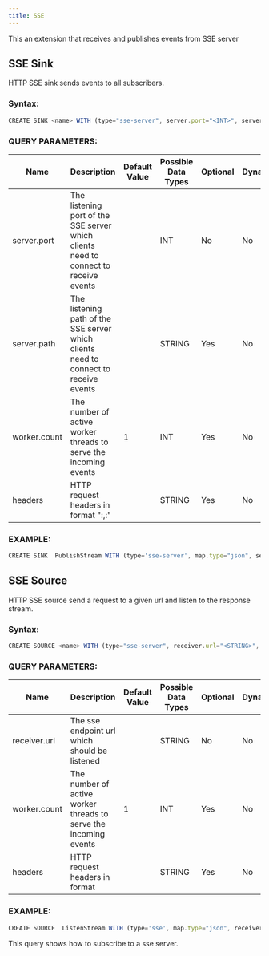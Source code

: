 ```yaml
---
title: SSE
---
```


This an extension that receives and publishes events from SSE server


## SSE Sink

HTTP SSE sink sends events to all subscribers.

### Syntax:

```js
CREATE SINK <name> WITH (type="sse-server", server.port="<INT>", server.path="<STRING>", worker.count="<INT>", headers="<STRING>");
```

### QUERY PARAMETERS:

| Name         | Description |	Default Value |	Possible Data Types	| Optional | Dynamic |
|--------------|-------------|----------------|---------------------| -------- |---------|
| server.port  | The listening port of the SSE server which clients need to connect to receive events | | INT	| No | No |
| server.path  | The listening path of the SSE server which clients need to connect to receive events | | STRING | Yes | No |
| worker.count | The number of active worker threads to serve the incoming events                     | 1 | INT | Yes | No |
| headers      | HTTP request headers in format "<key>:<value>,<key>:<value>" | | STRING | Yes | No |



### EXAMPLE:

```js
CREATE SINK  PublishStream WITH (type='sse-server', map.type="json", server.port='8020', server.path='testsse') (param1 string);
```




## SSE Source

HTTP SSE source send a request to a given url and listen to the response stream.


### Syntax:

```js
CREATE SOURCE <name> WITH (type="sse-server", receiver.url="<STRING>", worker.count="<INT>", headers="<STRING>");
```

### QUERY PARAMETERS:

| Name          | Description |	Default Value |	Possible Data Types	| Optional | Dynamic |
|---------------|-------------|----------------|---------------------| -------- |---------|
| receiver.url  | The sse endpoint url which should be listened | | STRING	| No | No |
| worker.count  | The number of active worker threads to serve the incoming events                     | 1 | INT | Yes | No |
| headers       | HTTP request headers in format  | | STRING | Yes | No |


### EXAMPLE:

```js
CREATE SOURCE  ListenStream WITH (type='sse', map.type="json", receiver.url='http://localhost:8020/testsse') (param1 string);
```

This query shows how to subscribe to a sse server. 